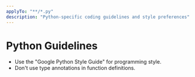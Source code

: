 ```yaml
---
applyTo: "**/*.py"
description: "Python-specific coding guidelines and style preferences"
---
```


# Python Guidelines

- Use the "Google Python Style Guide" for programming style.
- Don't use type annotations in function definitions.
